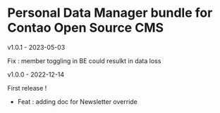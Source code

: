 Personal Data Manager bundle for Contao Open Source CMS
======================
v1.0.1 - 2023-05-03

Fix : member toggling in BE could resulkt in data loss

v1.0.0 - 2022-12-14

First release !

- Feat : adding doc for Newsletter override